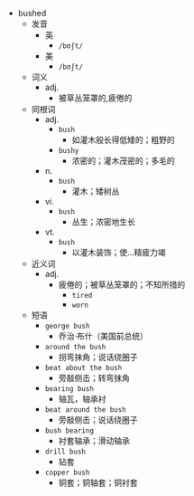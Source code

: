 - bushed
  - 发音
    - 英
      - `/bʊʃt/`
    - 美
      - `/bʊʃt/`
  - 词义
    - adj.
      - 被草丛笼罩的,疲倦的
  - 同根词
    - adj.
      - `bush`
        - 如灌木般长得低矮的；粗野的
      - `bushy`
        - 浓密的；灌木茂密的；多毛的
    - n.
      - `bush`
        - 灌木；矮树丛
    - vi.
      - `bush`
        - 丛生；浓密地生长
    - vt.
      - `bush`
        - 以灌木装饰；使…精疲力竭
  - 近义词
    - adj.
      - 疲倦的；被草丛笼罩的；不知所措的
        - `tired`
        - `worn`
  - 短语
    - `george bush`
      - 乔治·布什（美国前总统） 
    - `around the bush`
      - 拐弯抹角；说话绕圈子 
    - `beat about the bush`
      - 旁敲侧击；转弯抹角 
    - `bearing bush`
      - 轴瓦，轴承衬 
    - `beat around the bush`
      - 旁敲侧击；说话绕圈子 
    - `bush bearing`
      - 衬套轴承；滑动轴承 
    - `drill bush`
      - 钻套 
    - `copper bush`
      - 铜套；铜轴套；铜衬套 
